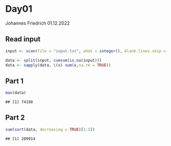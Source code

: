 Day01
================
Johannes Friedrich
01.12.2022

## Read input

``` r
input <- scan(file = "input.txt", what = integer(), blank.lines.skip = FALSE)

data <- split(input, cumsum(is.na(input)))
data <- sapply(data, \(x) sum(x,na.rm = TRUE))
```

## Part 1

``` r
max(data)
```

    ## [1] 74198

## Part 2

``` r
sum(sort(data, decreasing = TRUE)[1:3])
```

    ## [1] 209914
